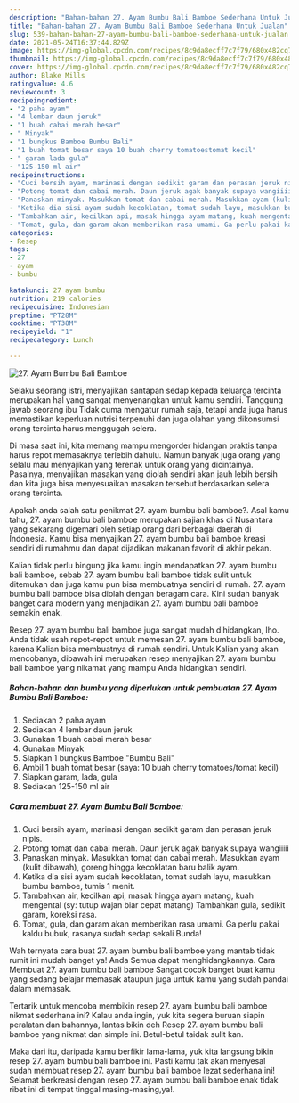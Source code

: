```yaml
---
description: "Bahan-bahan 27. Ayam Bumbu Bali Bamboe Sederhana Untuk Jualan"
title: "Bahan-bahan 27. Ayam Bumbu Bali Bamboe Sederhana Untuk Jualan"
slug: 539-bahan-bahan-27-ayam-bumbu-bali-bamboe-sederhana-untuk-jualan
date: 2021-05-24T16:37:44.829Z
image: https://img-global.cpcdn.com/recipes/8c9da8ecff7c7f79/680x482cq70/27-ayam-bumbu-bali-bamboe-foto-resep-utama.jpg
thumbnail: https://img-global.cpcdn.com/recipes/8c9da8ecff7c7f79/680x482cq70/27-ayam-bumbu-bali-bamboe-foto-resep-utama.jpg
cover: https://img-global.cpcdn.com/recipes/8c9da8ecff7c7f79/680x482cq70/27-ayam-bumbu-bali-bamboe-foto-resep-utama.jpg
author: Blake Mills
ratingvalue: 4.6
reviewcount: 3
recipeingredient:
- "2 paha ayam"
- "4 lembar daun jeruk"
- "1 buah cabai merah besar"
- " Minyak"
- "1 bungkus Bamboe Bumbu Bali"
- "1 buah tomat besar saya 10 buah cherry tomatoestomat kecil"
- " garam lada gula"
- "125-150 ml air"
recipeinstructions:
- "Cuci bersih ayam, marinasi dengan sedikit garam dan perasan jeruk nipis."
- "Potong tomat dan cabai merah. Daun jeruk agak banyak supaya wangiiiii"
- "Panaskan minyak. Masukkan tomat dan cabai merah. Masukkan ayam (kulit dibawah), goreng hingga kecoklatan baru balik ayam."
- "Ketika dia sisi ayam sudah kecoklatan, tomat sudah layu, masukkan bumbu bamboe, tumis 1 menit."
- "Tambahkan air, kecilkan api, masak hingga ayam matang, kuah mengental (sy: tutup wajan biar cepat matang) Tambahkan gula, sedikit garam, koreksi rasa."
- "Tomat, gula, dan garam akan memberikan rasa umami. Ga perlu pakai kaldu bubuk, rasanya sudah sedap sekali Bunda!"
categories:
- Resep
tags:
- 27
- ayam
- bumbu

katakunci: 27 ayam bumbu 
nutrition: 219 calories
recipecuisine: Indonesian
preptime: "PT28M"
cooktime: "PT38M"
recipeyield: "1"
recipecategory: Lunch

---
```



![27. Ayam Bumbu Bali Bamboe](https://img-global.cpcdn.com/recipes/8c9da8ecff7c7f79/680x482cq70/27-ayam-bumbu-bali-bamboe-foto-resep-utama.jpg)

Selaku seorang istri, menyajikan santapan sedap kepada keluarga tercinta merupakan hal yang sangat menyenangkan untuk kamu sendiri. Tanggung jawab seorang ibu Tidak cuma mengatur rumah saja, tetapi anda juga harus memastikan keperluan nutrisi terpenuhi dan juga olahan yang dikonsumsi orang tercinta harus menggugah selera.

Di masa  saat ini, kita memang mampu mengorder hidangan praktis tanpa harus repot memasaknya terlebih dahulu. Namun banyak juga orang yang selalu mau menyajikan yang terenak untuk orang yang dicintainya. Pasalnya, menyajikan masakan yang diolah sendiri akan jauh lebih bersih dan kita juga bisa menyesuaikan masakan tersebut berdasarkan selera orang tercinta. 



Apakah anda salah satu penikmat 27. ayam bumbu bali bamboe?. Asal kamu tahu, 27. ayam bumbu bali bamboe merupakan sajian khas di Nusantara yang sekarang digemari oleh setiap orang dari berbagai daerah di Indonesia. Kamu bisa menyajikan 27. ayam bumbu bali bamboe kreasi sendiri di rumahmu dan dapat dijadikan makanan favorit di akhir pekan.

Kalian tidak perlu bingung jika kamu ingin mendapatkan 27. ayam bumbu bali bamboe, sebab 27. ayam bumbu bali bamboe tidak sulit untuk ditemukan dan juga kamu pun bisa membuatnya sendiri di rumah. 27. ayam bumbu bali bamboe bisa diolah dengan beragam cara. Kini sudah banyak banget cara modern yang menjadikan 27. ayam bumbu bali bamboe semakin enak.

Resep 27. ayam bumbu bali bamboe juga sangat mudah dihidangkan, lho. Anda tidak usah repot-repot untuk memesan 27. ayam bumbu bali bamboe, karena Kalian bisa membuatnya di rumah sendiri. Untuk Kalian yang akan mencobanya, dibawah ini merupakan resep menyajikan 27. ayam bumbu bali bamboe yang nikamat yang mampu Anda hidangkan sendiri.

<!--inarticleads1-->

##### Bahan-bahan dan bumbu yang diperlukan untuk pembuatan 27. Ayam Bumbu Bali Bamboe:

1. Sediakan 2 paha ayam
1. Sediakan 4 lembar daun jeruk
1. Gunakan 1 buah cabai merah besar
1. Gunakan  Minyak
1. Siapkan 1 bungkus Bamboe &#34;Bumbu Bali&#34;
1. Ambil 1 buah tomat besar (saya: 10 buah cherry tomatoes/tomat kecil)
1. Siapkan  garam, lada, gula
1. Sediakan 125-150 ml air




<!--inarticleads2-->

##### Cara membuat 27. Ayam Bumbu Bali Bamboe:

1. Cuci bersih ayam, marinasi dengan sedikit garam dan perasan jeruk nipis.
1. Potong tomat dan cabai merah. Daun jeruk agak banyak supaya wangiiiii
1. Panaskan minyak. Masukkan tomat dan cabai merah. Masukkan ayam (kulit dibawah), goreng hingga kecoklatan baru balik ayam.
1. Ketika dia sisi ayam sudah kecoklatan, tomat sudah layu, masukkan bumbu bamboe, tumis 1 menit.
1. Tambahkan air, kecilkan api, masak hingga ayam matang, kuah mengental (sy: tutup wajan biar cepat matang) Tambahkan gula, sedikit garam, koreksi rasa.
1. Tomat, gula, dan garam akan memberikan rasa umami. Ga perlu pakai kaldu bubuk, rasanya sudah sedap sekali Bunda!




Wah ternyata cara buat 27. ayam bumbu bali bamboe yang mantab tidak rumit ini mudah banget ya! Anda Semua dapat menghidangkannya. Cara Membuat 27. ayam bumbu bali bamboe Sangat cocok banget buat kamu yang sedang belajar memasak ataupun juga untuk kamu yang sudah pandai dalam memasak.

Tertarik untuk mencoba membikin resep 27. ayam bumbu bali bamboe nikmat sederhana ini? Kalau anda ingin, yuk kita segera buruan siapin peralatan dan bahannya, lantas bikin deh Resep 27. ayam bumbu bali bamboe yang nikmat dan simple ini. Betul-betul taidak sulit kan. 

Maka dari itu, daripada kamu berfikir lama-lama, yuk kita langsung bikin resep 27. ayam bumbu bali bamboe ini. Pasti kamu tak akan menyesal sudah membuat resep 27. ayam bumbu bali bamboe lezat sederhana ini! Selamat berkreasi dengan resep 27. ayam bumbu bali bamboe enak tidak ribet ini di tempat tinggal masing-masing,ya!.

